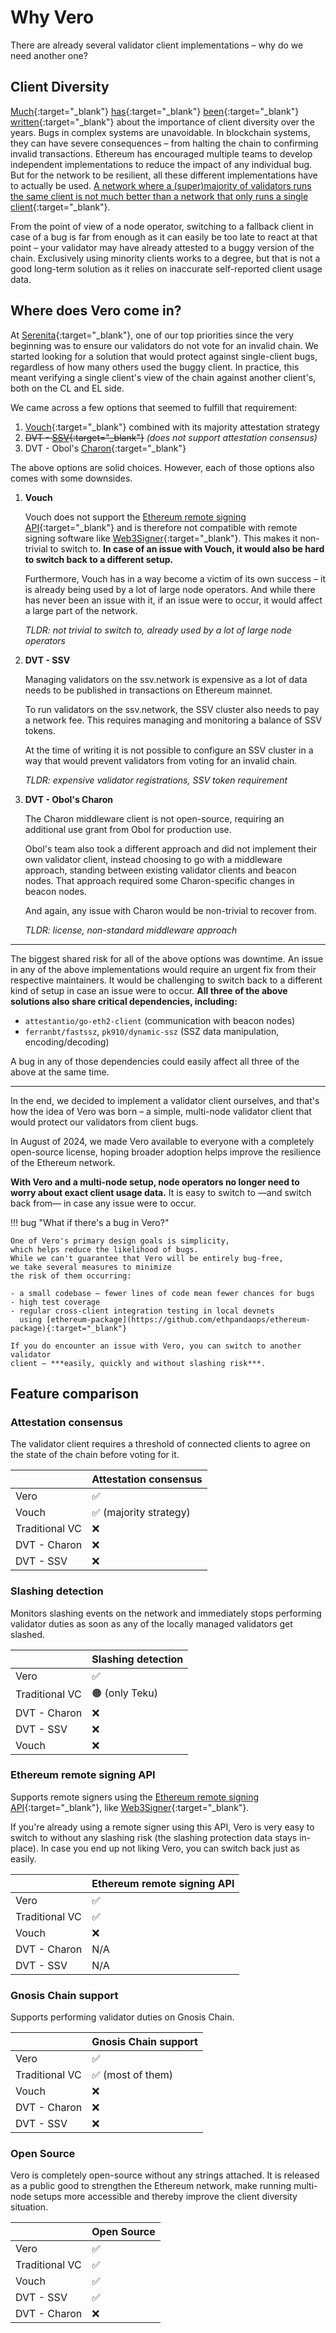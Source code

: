 # Why Vero

There are already several validator client implementations
– why do we need another one?

## Client Diversity

[Much](https://ethereum.org/en/developers/docs/nodes-and-clients/client-diversity/){:target="_blank"}
[has](https://clientdiversity.org/){:target="_blank"}
[been](https://www.reddit.com/r/ethstaker/comments/18xv282/quantifying_the_damage_a_supermajority_client_can/){:target="_blank"}
[written](https://research.lido.fi/t/ethereum-node-operator-el-diversity-improvement-commitments/6459){:target="_blank"}
about the importance of client diversity over the years. Bugs
in complex systems are unavoidable. In blockchain systems, they
can have severe consequences – from halting the chain to confirming
invalid transactions.
Ethereum has encouraged multiple teams to develop
independent implementations to reduce the impact of any
individual bug. But for the network to be resilient, all these
different implementations have to actually be used.
[A network where a (super)majority of validators runs the same client is not much better than a network that only runs a single client](https://dankradfeist.de/ethereum/2022/03/24/run-the-majority-client-at-your-own-peril.html){:target="_blank"}.

From the point of view of a node operator, switching to a fallback
client in case of a bug is far from enough as it can easily be too
late to react at that point – your validator may have already
attested to a buggy version of the chain. Exclusively using minority
clients works to a degree, but that is not a good long-term solution
as it relies on inaccurate self-reported client usage data.

## Where does Vero come in?

At [Serenita](https://serenita.io){:target="_blank"}, one of our
top priorities since the very beginning was to
ensure our validators do not vote for an invalid chain.
We started looking for a solution that would protect
against single-client bugs, regardless of how many others
used the buggy client. In practice, this meant verifying a single
client's view of the chain against another client's, both on the CL
and EL side.

We came across a few options that seemed to fulfill that requirement:

1. [Vouch](https://github.com/attestantio/vouch){:target="_blank"} combined with its majority attestation strategy
2. ~~DVT - [SSV](https://github.com/ssvlabs/ssv){:target="_blank"}~~ _(does not support attestation consensus)_
3. DVT - Obol's [Charon](https://github.com/ObolNetwork/charon){:target="_blank"}

The above options are solid choices. However, each of those
options also comes with some downsides.

1. **Vouch**

    Vouch does not support the
    [Ethereum remote signing API](https://github.com/ethereum/remote-signing-api){:target="_blank"}
    and is therefore not compatible with remote signing software like
    [Web3Signer](https://github.com/Consensys/web3signer){:target="_blank"}.
    This makes it non-trivial to switch to. **In case of an issue with Vouch,
    it would also be hard to switch back to a different setup.**

    Furthermore, Vouch has in a way become a victim of its own success – it
    is already being used by a lot of large node operators. And while there
    has never been an issue with it, if an issue were to occur, it would
    affect a large part of the network.

    *TLDR: not trivial to switch to, already used by a lot of large node operators*

2. **DVT - SSV**

    Managing validators on the ssv.network is expensive as a lot of data
    needs to be published in transactions on Ethereum mainnet.

    To run validators on the ssv.network, the SSV cluster also needs
    to pay a network fee. This requires managing and monitoring a balance
    of SSV tokens.

    At the time of writing it is not possible to
    configure an SSV cluster in a way that would prevent validators
    from voting for an invalid chain.

    *TLDR: expensive validator registrations, SSV token requirement*

3. **DVT - Obol's Charon**

    The Charon middleware client is not open-source, requiring an additional
    use grant from Obol for production use.

    Obol's team also took a different approach and did not implement their
    own validator client, instead choosing to go with a middleware approach,
    standing between existing validator clients and beacon nodes. That
    approach required some Charon-specific changes in beacon nodes.

    And again, any issue with Charon would be non-trivial to recover from.

    *TLDR: license, non-standard middleware approach*

___
The biggest shared risk for all of the above options was downtime.
An issue in any of the above implementations would require
an urgent fix from their respective maintainers. It would be
challenging to switch back to a different kind of setup in case
an issue were to occur.
**All three of the above solutions also share critical
dependencies, including:**

- `attestantio/go-eth2-client` (communication with beacon nodes)
- `ferranbt/fastssz`, `pk910/dynamic-ssz` (SSZ data manipulation, encoding/decoding)

A bug in any of those dependencies could easily affect all three
of the above at the same time.

___

In the end, we decided to implement a validator
client ourselves, and that's how the idea of Vero was born –
a simple, multi-node validator client that would protect our
validators from client bugs.

In August of 2024, we made Vero available to everyone
with a completely open-source license, hoping broader adoption
helps improve the resilience of the Ethereum network.

**With Vero and a multi-node setup, node operators no longer need to
worry about exact client usage data.** It is easy to switch to —and
switch back from— in case any issue were to occur.

!!! bug "What if there's a bug in Vero?"

    One of Vero's primary design goals is simplicity,
    which helps reduce the likelihood of bugs.
    While we can't guarantee that Vero will be entirely bug-free,
    we take several measures to minimize
    the risk of them occurring:

    - a small codebase – fewer lines of code mean fewer chances for bugs
    - high test coverage
    - regular cross-client integration testing in local devnets
      using [ethereum-package](https://github.com/ethpandaops/ethereum-package){:target="_blank"}

    If you do encounter an issue with Vero, you can switch to another validator
    client – ***easily, quickly and without slashing risk***.

## Feature comparison

### Attestation consensus

The validator client requires a threshold of connected clients
to agree on the state of the chain before voting for it.

|                | Attestation consensus |
|----------------|-----------------------|
| Vero           | ✅                     |
| Vouch          | ✅ (majority strategy) |
| Traditional VC | ❌                     |
| DVT - Charon   | ❌                     |
| DVT - SSV      | ❌                     |

### Slashing detection

Monitors slashing events on the network and immediately stops
performing validator duties as soon as any of the locally managed
validators get slashed.

|                | Slashing detection |
|----------------|--------------------|
| Vero           | ✅                  |
| Traditional VC | 🟠 (only Teku)     |
| DVT - Charon   | ❌                  |
| DVT - SSV      | ❌                  |
| Vouch          | ❌                  |

### Ethereum remote signing API

Supports remote signers using the
[Ethereum remote signing API](https://github.com/ethereum/remote-signing-api){:target="_blank"},
like [Web3Signer](https://docs.web3signer.consensys.io/){:target="_blank"}.

If you're already using a remote signer using this API, Vero is very easy
to switch to without any slashing risk (the slashing protection data
stays in-place). In case you end up not liking Vero, you can switch
back just as easily.

|                | Ethereum remote signing API |
|----------------|-----------------------------|
| Vero           | ✅                           |
| Traditional VC | ✅                           |
| Vouch          | ❌                           |
| DVT - Charon   | N/A                         |
| DVT - SSV      | N/A                         |

### Gnosis Chain support

Supports performing validator duties on Gnosis Chain.

|                | Gnosis Chain support |
|----------------|----------------------|
| Vero           | ✅                    |
| Traditional VC | ✅ (most of them)     |
| Vouch          | ❌                    |
| DVT - Charon   | ❌                    |
| DVT - SSV      | ❌                    |

### Open Source

Vero is completely open-source without any strings attached. It is released
as a public good to strengthen the Ethereum network, make running multi-node
setups more accessible and thereby improve the client diversity situation.

|                | Open Source |
|----------------|-------------|
| Vero           | ✅           |
| Traditional VC | ✅           |
| Vouch          | ✅           |
| DVT - SSV      | ✅           |
| DVT - Charon   | ❌           |
